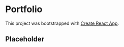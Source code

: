 # Portfolio

This project was bootstrapped with [Create React App](https://github.com/facebook/create-react-app).

## Placeholder